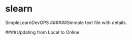# slearn
SimpleLearnDevOPS
######Sinmple text file with details.

####Updating from Local to Online 
